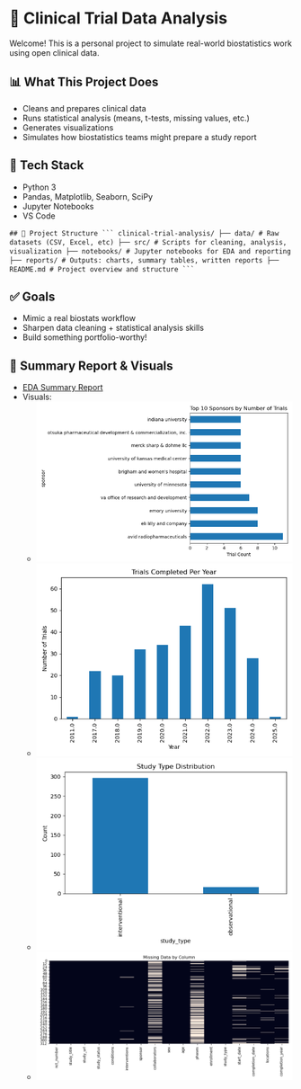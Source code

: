 # 🧪 Clinical Trial Data Analysis

Welcome! This is a personal project to simulate real-world biostatistics work using open clinical data.

## 📊 What This Project Does

- Cleans and prepares clinical data
- Runs statistical analysis (means, t-tests, missing values, etc.)
- Generates visualizations
- Simulates how biostatistics teams might prepare a study report

## 🧰 Tech Stack

- Python 3
- Pandas, Matplotlib, Seaborn, SciPy
- Jupyter Notebooks
- VS Code

<pre><code>## 📁 Project Structure ``` clinical-trial-analysis/ ├── data/ # Raw datasets (CSV, Excel, etc) ├── src/ # Scripts for cleaning, analysis, visualization ├── notebooks/ # Jupyter notebooks for EDA and reporting ├── reports/ # Outputs: charts, summary tables, written reports ├── README.md # Project overview and structure ``` </code></pre>


## ✅ Goals

- Mimic a real biostats workflow
- Sharpen data cleaning + statistical analysis skills
- Build something portfolio-worthy!

## 📄 Summary Report & Visuals

- [EDA Summary Report](reports/summary.md)
- Visuals:
  - ![Top Sponsors](reports/top_sponsors.png)
  - ![Completion Timeline](reports/completion_timeline.png)
  - ![Study Types](reports/study_type_distribution.png)
  - ![Missing Data](reports/missing_data.png)
